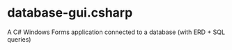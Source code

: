 # database-gui.csharp
A C# Windows Forms application connected to a database (with ERD + SQL queries)
